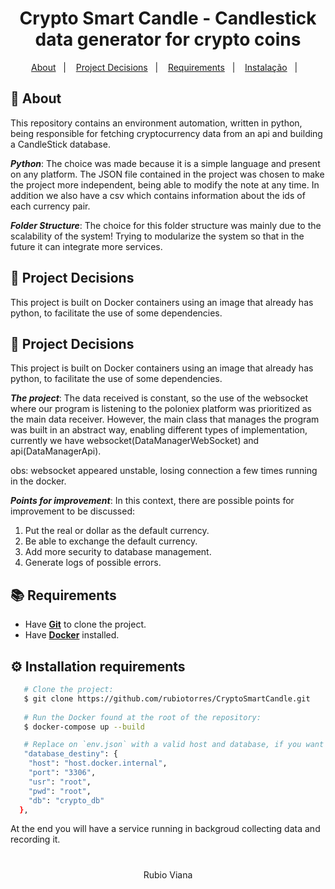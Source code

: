 <h1 align="center">
   Crypto Smart Candle - Candlestick data generator for crypto coins
</h1>

<p align="center">
  <a href="#page_with_curl-sobre">About</a>&nbsp;&nbsp;&nbsp;|&nbsp;&nbsp;&nbsp;
  <a href="#scroll-decisões-de-projeto">Project Decisions</a>&nbsp;&nbsp;&nbsp;|&nbsp;&nbsp;&nbsp;
  <a href="#books-requisitos">Requirements</a>&nbsp;&nbsp;&nbsp;|&nbsp;&nbsp;&nbsp;
  <a href="#gear-instalação-de-requisitos">Instalação</a>&nbsp;&nbsp;&nbsp;|&nbsp;&nbsp;&nbsp;
</p>

## :page_with_curl: About
This repository contains an environment automation, written in python, being responsible for fetching cryptocurrency data from an api and building a CandleStick database.

***Python***: The choice was made because it is a simple language and present on any platform. The JSON file contained in the project was chosen to make the project more independent, being able to modify the note at any time. In addition we also have a csv which contains information about the ids of each currency pair.

***Folder Structure***: The choice for this folder structure was mainly due to the scalability of the system! Trying to modularize the system so that in the future it can integrate more services.

## :scroll: Project Decisions

This project is built on Docker containers using an image that already has python, to facilitate the use of some dependencies.

## :scroll: Project Decisions

This project is built on Docker containers using an image that already has python, to facilitate the use of some dependencies.

***The project***: The data received is constant, so the use of the websocket where our program is listening to the poloniex platform was prioritized as the main data receiver. However, the main class that manages the program was built in an abstract way, enabling different types of implementation, currently we have websocket(DataManagerWebSocket) and api(DataManagerApi).

obs: websocket appeared unstable, losing connection a few times running in the docker.

***Points for improvement***: In this context, there are possible points for improvement to be discussed:

   1. Put the real or dollar as the default currency.
   2. Be able to exchange the default currency.
   3. Add more security to database management.
   4. Generate logs of possible errors.

## :books: Requirements
- Have [**Git**](https://git-scm.com/) to clone the project.
- Have [**Docker**](https://www.docker.com/) installed.

## :gear: Installation requirements
``` bash
   # Clone the project:
   $ git clone https://github.com/rubiotorres/CryptoSmartCandle.git
  
   # Run the Docker found at the root of the repository:
   $ docker-compose up --build

   # Replace on `env.json` with a valid host and database, if you want run on docker with localhost use `host.docker.internal` as host
   "database_destiny": {
    "host": "host.docker.internal",
    "port": "3306",
    "usr": "root",
    "pwd": "root",
    "db": "crypto_db"
  },

```
At the end you will have a service running in backgroud collecting data and recording it.

<h1></h1>

<p align="center">Rubio Viana</p>